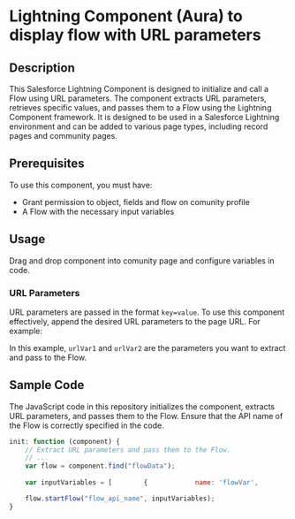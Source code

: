 # Lightning Component (Aura) to display flow with URL parameters

## Description

This Salesforce Lightning Component is designed to initialize and call a Flow using URL parameters. The component extracts URL parameters, retrieves specific values, and passes them to a Flow using the Lightning Component framework. It is designed to be used in a Salesforce Lightning environment and can be added to various page types, including record pages and community pages.

## Prerequisites

To use this component, you must have:

- Grant permission to object, fields and flow on comunity profile
- A Flow with the necessary input variables

## Usage

Drag and drop component into comunity page and configure variables in code.

### URL Parameters

URL parameters are passed in the format `key=value`. To use this component effectively, append the desired URL parameters to the page URL. For example:

In this example, `urlVar1` and `urlVar2` are the parameters you want to extract and pass to the Flow.

## Sample Code

The JavaScript code in this repository initializes the component, extracts URL parameters, and passes them to the Flow. Ensure that the API name of the Flow is correctly specified in the code.

```javascript
init: function (component) {
    // Extract URL parameters and pass them to the Flow.
    // ...
    var flow = component.find("flowData");
    
    var inputVariables = [        {            name: 'flowVar',            type: 'String',            value: urlVar1        }    ];

    flow.startFlow("flow_api_name", inputVariables);
}

